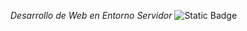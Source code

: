 <em> Desarrollo de Web en Entorno Servidor </em>
![Static Badge](https://img.shields.io/badge/Proyecto-en_desarrollo-green)
